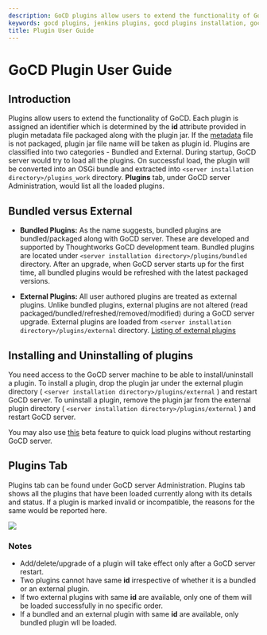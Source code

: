 ```yaml
---
description: GoCD plugins allow users to extend the functionality of GoCD's continuous delivery server.
keywords: gocd plugins, jenkins plugins, gocd plugins installation, gocd plugins uninstallation
title: Plugin User Guide
---
```


# GoCD Plugin User Guide

## Introduction

Plugins allow users to extend the functionality of GoCD. Each plugin is assigned an identifier which is determined by the **id** attribute provided in plugin metadata file packaged along with the plugin jar. If the [metadata](https://developer.gocd.org/current/writing_go_plugins/go_plugins_basics.html#plugin-metadata) file is not packaged, plugin jar file name will be taken as plugin id. Plugins are classified into two categories - Bundled and External. During startup, GoCD server would try to load all the plugins. On successful load, the plugin will be converted into an OSGi bundle and extracted into `<server installation directory>/plugins_work` directory. **Plugins** tab, under GoCD server Administration, would list all the loaded plugins.

## Bundled versus External

-   **Bundled Plugins:** As the name suggests, bundled plugins are bundled/packaged along with GoCD server. These are developed and supported by Thoughtworks GoCD development team. Bundled plugins are located under `<server installation directory>/plugins/bundled` directory. After an upgrade, when GoCD server starts up for the first time, all bundled plugins would be refreshed with the latest packaged versions.

-   **External Plugins:** All user authored plugins are treated as external plugins. Unlike bundled plugins, external plugins are not altered (read packaged/bundled/refreshed/removed/modified) during a GoCD server upgrade. External plugins are loaded from `<server installation directory>/plugins/external` directory. [Listing of external plugins](https://www.gocd.org/community/plugins.html)

## Installing and Uninstalling of plugins

You need access to the GoCD server machine to be able to install/uninstall a plugin. To install a plugin, drop the plugin jar under the external plugin directory ( `<server installation directory>/plugins/external` ) and restart GoCD server. To uninstall a plugin, remove the plugin jar from the external plugin directory ( `<server installation directory>/plugins/external` ) and restart GoCD server.

You may also use [this](../beta/plugin_upload.html) beta feature to quick load plugins without restarting GoCD server.

## Plugins Tab

Plugins tab can be found under GoCD server Administration. Plugins tab shows all the plugins that have been loaded currently along with its details and status. If a plugin is marked invalid or incompatible, the reasons for the same would be reported here.

![](../images/plugin-tab.png)

### Notes

-   Add/delete/upgrade of a plugin will take effect only after a GoCD server restart.
-   Two plugins cannot have same **id** irrespective of whether it is a bundled or an external plugin.
-   If two external plugins with same **id** are available, only one of them will be loaded successfully in no specific order.
-   If a bundled and an external plugin with same **id** are available, only bundled plugin wll be loaded.
